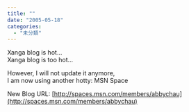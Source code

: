 ```yaml
---
title: ""
date: "2005-05-18"
categories: 
  - "未分類"
---
```


Xanga blog is hot...  
Xanga blog is too hot...

However, I will not update it anymore,  
I am now using another hotty: MSN Space

New Blog URL: [http://spaces.msn.com/members/abbychau](http://spaces.msn.com/members/abbychau)
